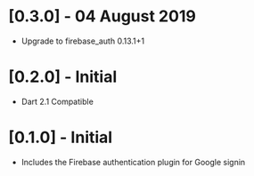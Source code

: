 # [0.3.0] - 04 August 2019

- Upgrade to firebase_auth 0.13.1+1

# [0.2.0] - Initial

- Dart 2.1 Compatible

# [0.1.0] - Initial

- Includes the Firebase authentication plugin for Google signin

